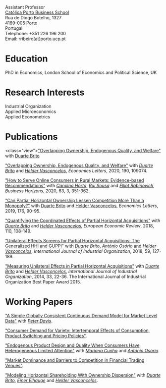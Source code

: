 Assistant Professor<br/>
[Católica Porto Business School](https://www.catolicabs.porto.ucp.pt/catolicabs-porto)<br/>
Rua de Diogo Botelho, 1327<br/>
4169-005 Porto<br/>
Portugal<br/>
Telephone: +351 226 196 200<br/>
Email: rribeiro[at]porto.ucp.pt<br/>

# Education<br/>
PhD in Economics, London School of Economics and Political Science, UK

# Research Interests<br/>
Industrial Organization<br/>
Applied Microeconomics<br/>
Applied Econometrics<br/>

# Publications<br/>
<class="view"><a href="https://doi.org/10.1016/j.econlet.2020.109074" target="_blank">"Overlapping Ownership, Endogenous Quality, and Welfare"</a> with <a href="http://www.cefage.uevora.pt/en/pessoas/membros_integrados/doutorados/brito_duarte_miguel_machado_carneiro_de" target="_blank"> Duarte Brito</a><br>

["Overlapping Ownership, Endogenous Quality, and Welfare"](https://doi.org/10.1016/j.econlet.2020.109074) with [*Duarte Brito*](http://www.cefage.uevora.pt/en/pessoas/membros_integrados/doutorados/brito_duarte_miguel_machado_carneiro_de) and [*Helder Vasconcelos*](https://www.fep.up.pt/docentes/hvasconcelos/), *Economics Letters*, 2020, 190, 109074.

["How to Serve Online Consumers in Rural Markets: Evidence-based Recommendations"](https://doi.org/10.1016/j.bushor.2020.01.007) with [*Carolina Horta*](https://www.catolicabs.porto.ucp.pt/en/who-is/carolina-horta/1865), [*Rui Sousa*](https://rsousaedu.wordpress.com/) and [*Elliot Rabinovich*](https://wpcarey.asu.edu/people/profile/330867), *Business Horizons*, 2020, 63, 3, 351-362.

["Can Partial Horizontal Ownership Lessen Competition More Than a Monopoly?"](https://doi.org/10.1016/j.econlet.2018.12.039) with [<ins>Duarte Brito</ins>](http://www.cefage.uevora.pt/en/pessoas/membros_integrados/doutorados/brito_duarte_miguel_machado_carneiro_de) and [<ins>Helder Vasconcelos</ins>](https://www.fep.up.pt/docentes/hvasconcelos/), *Economics Letters*, 2019, 176, 90-95. 

["Quantifying the Coordinated Effects of Partial Horizontal Acquisitions"](https://doi.org/10.1016/j.euroecorev.2018.07.009) with [*Duarte Brito*](http://www.cefage.uevora.pt/en/pessoas/membros_integrados/doutorados/brito_duarte_miguel_machado_carneiro_de) and [*Helder Vasconcelos*](https://www.fep.up.pt/docentes/hvasconcelos/), *European Economic Review*, 2018, 110, 108-149. 

["Unilateral Effects Screens for Partial Horizontal Acquisitions: The Generalized HHI and GUPPI"](https://doi.org/10.1016/j.ijindorg.2018.03.005) with [*Duarte Brito*](http://www.cefage.uevora.pt/en/pessoas/membros_integrados/doutorados/brito_duarte_miguel_machado_carneiro_de), [*António Osório*](http://gandalf.fee.urv.cat/professors/AntonioOsorio/index.html) and [*Helder Vasconcelos*](https://www.fep.up.pt/docentes/hvasconcelos/), *International Journal of Industrial Organization*, 2018, 59, 127-189.

["Measuring Unilateral Effects in Partial Horizontal Acquisitions"](https://doi.org/10.1016/j.ijindorg.2013.12.003) with [*Duarte Brito*](http://www.cefage.uevora.pt/en/pessoas/membros_integrados/doutorados/brito_duarte_miguel_machado_carneiro_de) and [*Helder Vasconcelos*](https://www.fep.up.pt/docentes/hvasconcelos/), *International Journal of Industrial Organization*, 2014, 33, 22-36. The International Journal of Industrial Organization Best Paper Award 2015.

# Working Papers<br/>
["A Simple Globally Consistent Continuous Demand Model for Market Level Data"](https://papers.ssrn.com/sol3/papers.cfm?abstract_id=1690163) with [*Peter Davis*](https://www.cornerstone.com/Staff/Peter-Davis).

["Consumer Demand for Variety: Intertemporal Effects of Consumption, Product Switching and Pricing Policies"](https://papers.ssrn.com/sol3/papers.cfm?abstract_id=1690144).

["Endogenous Product Design and Quality When Consumers Have Heterogeneous Limited Attention"](https://papers.ssrn.com/sol3/papers.cfm?abstract_id=2860456) with [*Mariana Cunha*](https://www.catolicabs.porto.ucp.pt/en/who-is/mariana-alves-da-cunha/1638) and [*António Osório*](http://gandalf.fee.urv.cat/professors/AntonioOsorio/index.html).

["Market Dominance and Barriers to Competition in Financial Trading Venues"](https://papers.ssrn.com/sol3/papers.cfm?abstract_id=1287443).

["Modeling Horizontal Shareholding With Ownership Dispersion"](https://papers.ssrn.com/sol3/papers.cfm?abstract_id=3264113) with [*Duarte Brito*](http://www.cefage.uevora.pt/en/pessoas/membros_integrados/doutorados/brito_duarte_miguel_machado_carneiro_de), [*Einer Elhauge*](https://hls.harvard.edu/faculty/directory/10234/Elhauge) and [*Helder Vasconcelos*](https://www.fep.up.pt/docentes/hvasconcelos/).
